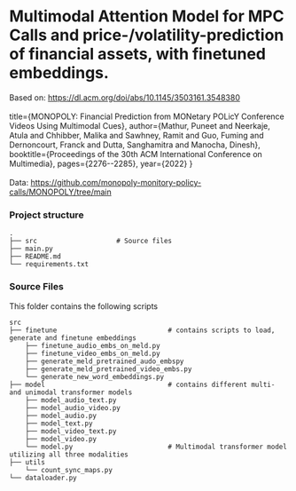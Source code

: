 Multimodal Attention Model for MPC Calls and price-/volatility-prediction of financial assets, with finetuned embeddings.
=========================================================================================

Based on: https://dl.acm.org/doi/abs/10.1145/3503161.3548380 \
\
 title={MONOPOLY: Financial Prediction from MONetary POLicY Conference Videos Using Multimodal Cues},
 author={Mathur, Puneet and Neerkaje, Atula and Chhibber, Malika and Sawhney, Ramit and Guo, Fuming and Dernoncourt, Franck and Dutta, Sanghamitra and Manocha, Dinesh},
 booktitle={Proceedings of the 30th ACM International Conference on Multimedia},
 pages={2276--2285},
 year={2022}
} \
\
Data: https://github.com/monopoly-monitory-policy-calls/MONOPOLY/tree/main

### Project structure

    .
    ├── src                    # Source files 
    ├── main.py                
    ├── README.md
    └── requirements.txt
    
### Source Files

This folder contains the following scripts

    src
    ├── finetune                            # contains scripts to load, generate and finetune embeddings
        ├── finetune_audio_embs_on_meld.py
        ├── finetune_video_embs_on_meld.py
        ├── generate_meld_pretrained_audo_embspy
        ├── generate_meld_pretrained_video_embs.py
        └── generate_new_word_embeddings.py
    ├── model                               # contains different multi- and unimodal transformer models
        ├── model_audio_text.py
        ├── model_audio_video.py
        ├── model_audio.py
        ├── model_text.py
        ├── model_video_text.py
        ├── model_video.py
        └── model.py                        # Multimodal transformer model utilizing all three modalities
    ├── utils
        └── count_sync_maps.py             
    └── dataloader.py                      




